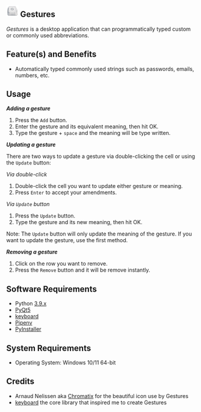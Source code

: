 ![Hey! Gestures](images/g-key-32.png) **Gestures**
---
_Gestures_ is a desktop application that can programmatically typed custom or commonly used abbreviations.

Feature(s) and Benefits
---
* Automatically typed commonly used strings such as passwords, emails, numbers, etc.

Usage
---
***Adding a gesture***
1. Press the `Add` button.
2. Enter the gesture and its equivalent meaning, then hit OK.
3. Type the gesture + `space` and the meaning will be type written.

***Updating a gesture***

There are two ways to update a gesture via double-clicking the cell or using the `Update` button:

_Via double-click_
1. Double-click the cell you want to update either gesture or meaning.
2. Press `Enter` to accept your amendments.

_Via `Update` button_
1. Press the `Update` button.
2. Type the gesture and its new meaning, then hit OK.

Note: The `Update` button will only update the meaning of the gesture. If you want to update the gesture, use the first method.  

***Removing a gesture***
1. Click on the row you want to remove.
2. Press the `Remove` button and it will be remove instantly.

Software Requirements
---
- Python [3.9.x](https://www.python.org/downloads/)
- [PyQt5](https://pypi.org/project/PyQt5/)
- [keyboard](https://pypi.org/project/keyboard/)
- [Pipenv](https://pypi.org/project/pipenv/)
- [PyInstaller](https://pypi.org/project/pyinstaller/)

System Requirements
---
- Operating System: Windows 10/11 64-bit

Credits
---
* Arnaud Nelissen aka [Chromatix](http://www.iconarchive.com/artist/chromatix.html) for the beautiful icon use by Gestures
* [keyboard](https://github.com/boppreh/keyboard) the core library that inspired me to create Gestures
